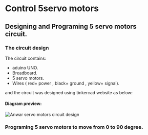 # Control 5servo motors
## Designing and Programing 5 servo motors circuit.
### The circuit design 
The circuit contains:

- aduino UNO.
- Breadboard.
- 5 servo motors.
- Wires ( red= power , black= ground , yellow= signal).
 
and the circuit was designed using tinkercad website as below:
#### Diagram preview:
![Anwar servo motors circuit design](https://user-images.githubusercontent.com/86317095/123286750-d8e7d180-d516-11eb-9f9e-f376e253f061.png)

### Programing 5 servo motors to move from 0 to 90 degree.



